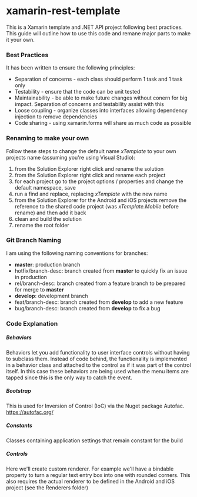 # xamarin-rest-template
This is a Xamarin template and .NET API project following best practices. This guide will outline how to use this code and remane major parts to make it your own.

### Best Practices
It has been written to ensure the following principles:

* Separation of concerns - each class should perform 1 task and 1 task only
* Testability - ensure that the code can be unit tested
* Maintainability - be able to make future changes without conern for big impact. Separation of concerns and testability assist with this
* Loose coupling - organize classes into interfaces allowing dependency injection to remove dependencies
* Code sharing - using xamarin.forms will share as much code as possible

### Renaming to make your own
Follow these steps to change the default name *xTemplate* to your own projects name (assuming you're using Visual Studio):

1. from the Solution Explorer right click and rename the solution
1. from the Solution Explorer right click and rename each project
1. for each project go to the project options / properties and change the default namespace, save
1. run a find and replace, replacing *xTemplate* with the new name
1. from the Solution Explorer for the Android and iOS projects remove the reference to the shared code project (was *xTemplate.Mobile* before rename) and then add it back
1. clean and build the solution
1. rename the root folder

### Git Branch Naming
I am using the following naming conventions for branches:

* __master__: production branch
* hotfix/branch-desc: branch created from __master__ to quickly fix an issue in production
* rel/branch-desc: branch created from a feature branch to be prepared for merge to __master__
* __develop__: development branch
* feat/branch-desc: branch created from __develop__ to add a new feature
* bug/branch-desc: branch created from __develop__ to fix a bug

### Code Explanation

##### Behaviors
Behaviors let you add functionality to user interface controls without having to subclass them. Instead of code behind, the functionality is implemented in a behavior class and attached to the control as if it was part of the control itself.
In this case these behaviors are being used when the menu items are tapped since this is the only way to catch the event.

##### Bootstrap
This is used for Inversion of Control (IoC) via the Nuget package Autofac.
https://autofac.org/

##### Constants
Classes containing application settings that remain constant for the build

##### Controls
Here we'll create custom renderer. For example we'll have a bindable property to turn a regular text entry box into one with rounded corners. This also requires the actual renderer to be defined in the Android and iOS project (see the Renderers folder)